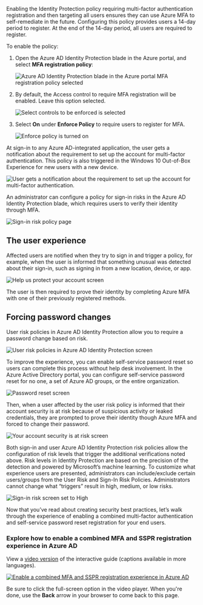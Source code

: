 Enabling the Identity Protection policy requiring multi-factor authentication registration and then targeting all users ensures they can use Azure MFA to self-remediate in the future. Configuring this policy provides users a 14-day period to register.  At the end of the 14-day period, all users are required to register.

To enable the policy:

1. Open the Azure AD Identity Protection blade in the Azure portal, and select **MFA registration policy**:

    ![Azure AD Identity Protection blade in the Azure portal MFA registration policy selected](../media/mfa-registration-policy.png) 

2. By default, the Access control to require MFA registration will be enabled. Leave this option selected.

    ![Select controls to be enforced is selected](../media/access.png) 

3. Select **On** under **Enforce Policy** to require users to register for MFA.

    ![Enforce policy is turned on](../media/enforce-policy.png) 

At sign-in to any Azure AD-integrated application, the user gets a notification about the requirement to set up the account for multi-factor authentication. This policy is also triggered in the Windows 10 Out-of-Box Experience for new users with a new device.

 ![User gets a notification about the requirement to set up the account for multi-factor authentication.](../media/microsoft-azure.png) 

An administrator can configure a policy for sign-in risks in the Azure AD Identity Protection blade, which requires users to verify their identity through MFA.
  
![Sign-in risk policy page](../media/sign-in-risk-policy.png) 

## The user experience

Affected users are notified when they try to sign in and trigger a policy, for example, when the user is informed that something unusual was detected about their sign-in, such as signing in from a new location, device, or app.

 ![Help us protect your account screen](../media/protect.png)

The user is then required to prove their identity by completing Azure MFA with one of their previously registered methods.

## Forcing password changes

User risk policies in Azure AD Identity Protection allow you to require a password change based on risk.

![User risk policies in Azure AD Identity Protection screen](../media/user-risk-policy.png)

To improve the experience, you can enable self-service password reset so users can complete this process without help desk involvement. In the Azure Active Directory portal, you can configure self-service password reset for no one, a set of Azure AD groups, or the entire organization.

![Password reset screen](../media/password-reset.png)  

Then, when a user affected by the user risk policy is informed that their account security is at risk because of suspicious activity or leaked credentials, they are prompted to prove their identity though Azure MFA and forced to change their password.

 ![Your account security is at risk screen](../media/at-risk.png)

Both sign-in and user Azure AD Identity Protection risk policies allow the configuration of risk levels that trigger the additional verifications noted above. Risk levels in Identity Protection are based on the precision of the detection and powered by Microsoft’s machine learning. To customize what experience users are presented, administrators can include/exclude certain users/groups from the User Risk and Sign-In Risk Policies. Administrators cannot change what “triggers” result in high, medium, or low risks.

 ![Sign-in risk screen set to High](../media/conditions.png)

Now that you’ve read about creating security best practices, let’s walk through the experience of enabling a combined multi-factor authentication and self-service password reset registration for your end users.

### Explore how to enable a combined MFA and SSPR registration experience in Azure AD

View a [video version](https://www.microsoft.com/videoplayer/embed/RE4C7zQ) of the interactive guide (captions available in more languages).

<a href="https://mslearn.cloudguides.com/guides/Enable%20a%20combined%20MFA%20and%20SSPR%20registration%20experience%20in%20Azure%20AD">![Enable a combined MFA and SSPR registration experience in Azure AD](../media/interactive-multi-factor-authentication-registration.png)</a>  

Be sure to click the full-screen option in the video player. When you're done, use the **Back** arrow in your browser to come back to this page.
